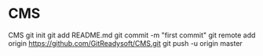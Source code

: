 CMS
===

CMS
git init
git add README.md
git commit -m "first commit"
git remote add origin https://github.com/GitReadysoft/CMS.git
git push -u origin master
